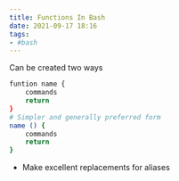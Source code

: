 ```yaml
---
title: Functions In Bash
date: 2021-09-17 18:16
tags:
- #bash
---
```


Can be created two ways

``` bash
funtion name {
    commands
    return
}
# Simpler and generally preferred form
name () {
    commands
    return
}
```

+ Make excellent replacements for aliases
